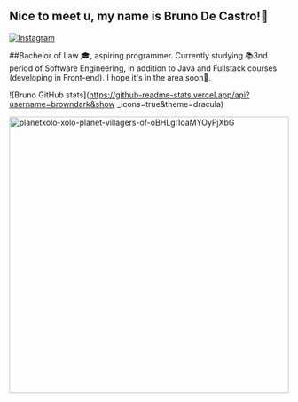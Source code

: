 ##                                                  Nice to meet u, my name is Bruno De Castro!🖖 

[![Instagram](https://img.shields.io/badge/Instagram-E4405F?style=for-the-badge&logo=instagram&logoColor=white)](https://instagram.com/brunoccs100)

##Bachelor of Law 🎓, aspiring programmer. Currently studying 📚3nd period of Software Engineering, in addition to Java and Fullstack courses (developing in Front-end). I hope it's in the area soon🚀.

![Bruno GitHub stats](https://github-readme-stats.vercel.app/api?username=browndark&show _icons=true&theme=dracula)

<a href="https://giphy.com/gifs/planetxolo-xolo-planet-villagers-of-oBHLgI1oaMYOyPjXbG">
  <img src="https://media2.giphy.com/media/v1.Y2lkPTc5MGI3NjExb2hiZ28zYmMzdTRlZmRyYzJkYjFsemFoMGgzdWJhOGhoMmllOHI0MCZlcD12MV9pbnRlcm5hbF9naWZfYnlfaWQmY3Q9Zw/2IudUHdI075HL02Pkk/giphy.webp" width="100%" height="500" alt="planetxolo-xolo-planet-villagers-of-oBHLgI1oaMYOyPjXbG">
</a>
